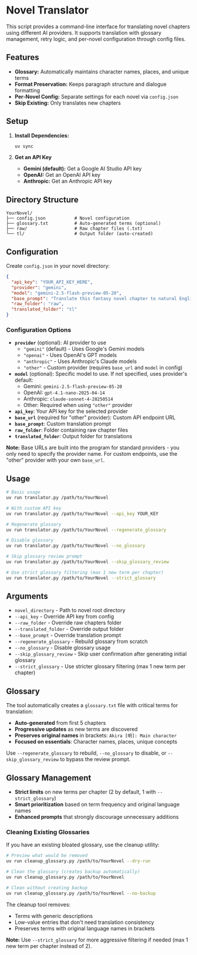 # Novel Translator

This script provides a command-line interface for translating novel chapters using different AI providers. It supports translation with glossary management, retry logic, and per-novel configuration through config files.

## Features

- **Glossary:** Automatically maintains character names, places, and unique terms
- **Format Preservation:** Keeps paragraph structure and dialogue formatting
- **Per-Novel Config:** Separate settings for each novel via `config.json`
- **Skip Existing:** Only translates new chapters

## Setup

1. **Install Dependencies:**
   ```bash
   uv sync
   ```

2. **Get an API Key**
   - **Gemini (default):** Get a Google AI Studio API key
   - **OpenAI:** Get an OpenAI API key
   - **Anthropic:** Get an Anthropic API key

## Directory Structure

```
YourNovel/
├── config.json           # Novel configuration
├── glossary.txt          # Auto-generated terms (optional)
├── raw/                  # Raw chapter files (.txt)
└── tl/                   # Output folder (auto-created)
```

## Configuration

Create `config.json` in your novel directory:

```json
{
  "api_key": "YOUR_API_KEY_HERE",
  "provider": "gemini",
  "model": "gemini-2.5-flash-preview-05-20",
  "base_prompt": "Translate this fantasy novel chapter to natural English.",
  "raw_folder": "raw",
  "translated_folder": "tl"
}
```

### Configuration Options

- **`provider`** (optional): AI provider to use
  - `"gemini"` (default) - Uses Google's Gemini models
  - `"openai"` - Uses OpenAI's GPT models
  - `"anthropic"` - Uses Anthropic's Claude models
  - `"other"` - Custom provider (requires `base_url` and `model` in config)
- **`model`** (optional): Specific model to use. If not specified, uses provider's default:
  - Gemini: `gemini-2.5-flash-preview-05-20`
  - OpenAI: `gpt-4.1-nano-2025-04-14`
  - Anthropic: `claude-sonnet-4-20250514`
  - Other: Required when using `"other"` provider
- **`api_key`**: Your API key for the selected provider
- **`base_url`** (required for "other" provider): Custom API endpoint URL
- **`base_prompt`**: Custom translation prompt
- **`raw_folder`**: Folder containing raw chapter files
- **`translated_folder`**: Output folder for translations

**Note:** Base URLs are built into the program for standard providers - you only need to specify the provider name. For custom endpoints, use the "other" provider with your own `base_url`.

## Usage

```bash
# Basic usage
uv run translator.py /path/to/YourNovel

# With custom API key
uv run translator.py /path/to/YourNovel --api_key YOUR_KEY

# Regenerate glossary
uv run translator.py /path/to/YourNovel --regenerate_glossary

# Disable glossary
uv run translator.py /path/to/YourNovel --no_glossary

# Skip glossary review prompt
uv run translator.py /path/to/YourNovel --skip_glossary_review

# Use strict glossary filtering (max 1 new term per chapter)
uv run translator.py /path/to/YourNovel --strict_glossary
```

## Arguments

- `novel_directory` - Path to novel root directory
- `--api_key` - Override API key from config
- `--raw_folder` - Override raw chapters folder
- `--translated_folder` - Override output folder
- `--base_prompt` - Override translation prompt
- `--regenerate_glossary` - Rebuild glossary from scratch
- `--no_glossary` - Disable glossary usage
- `--skip_glossary_review` - Skip user confirmation after generating initial glossary
- `--strict_glossary` - Use stricter glossary filtering (max 1 new term per chapter)

## Glossary

The tool automatically creates a `glossary.txt` file with critical terms for translation:

- **Auto-generated** from first 5 chapters
- **Progressive updates** as new terms are discovered
- **Preserves original names** in brackets: `Akira [明]: Main character`
- **Focused on essentials**: Character names, places, unique concepts

Use `--regenerate_glossary` to rebuild, `--no_glossary` to disable, or `--skip_glossary_review` to bypass the review prompt.

## Glossary Management

- **Strict limits** on new terms per chapter (2 by default, 1 with `--strict_glossary`)
- **Smart prioritization** based on term frequency and original language names
- **Enhanced prompts** that strongly discourage unnecessary additions

### Cleaning Existing Glossaries

If you have an existing bloated glossary, use the cleanup utility:

```bash
# Preview what would be removed
uv run cleanup_glossary.py /path/to/YourNovel --dry-run

# Clean the glossary (creates backup automatically)
uv run cleanup_glossary.py /path/to/YourNovel

# Clean without creating backup
uv run cleanup_glossary.py /path/to/YourNovel --no-backup
```

The cleanup tool removes:
- Terms with generic descriptions
- Low-value entries that don't need translation consistency
- Preserves terms with original language names in brackets

**Note:**
Use `--strict_glossary` for more aggressive filtering if needed (max 1 new term per chapter instead of 2).
